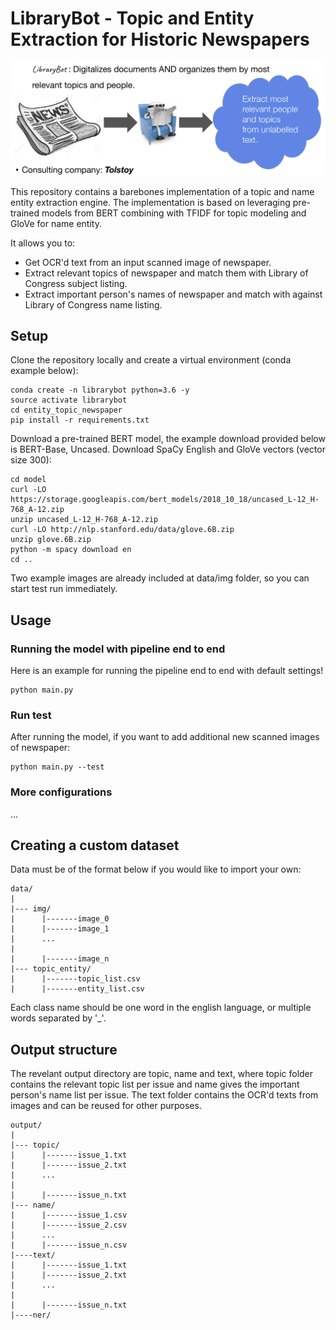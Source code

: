 # LibraryBot - Topic and Entity Extraction for Historic Newspapers
<img src="assets/header.png" >

This repository contains a barebones implementation of a topic and name entity extraction engine.
The implementation is based on leveraging pre-trained models from BERT combining with TFIDF for topic modeling and 
GloVe for name entity.

It allows you to:
- Get OCR'd text from an input scanned image of newspaper.
- Extract relevant topics of newspaper and match them with Library of Congress subject listing. 
- Extract important person's names of newspaper and match with against Library of Congress name listing.


## Setup
Clone the repository locally and create a virtual environment (conda example below):
```
conda create -n librarybot python=3.6 -y
source activate librarybot
cd entity_topic_newspaper
pip install -r requirements.txt
```

Download a pre-trained BERT model, the example download provided below is BERT-Base, Uncased. 
Download SpaCy English and GloVe vectors (vector size 300):
```
cd model
curl -LO https://storage.googleapis.com/bert_models/2018_10_18/uncased_L-12_H-768_A-12.zip
unzip uncased_L-12_H-768_A-12.zip
curl -LO http://nlp.stanford.edu/data/glove.6B.zip
unzip glove.6B.zip
python -m spacy download en
cd ..
```

Two example images are already included at data/img folder, so you can start test run immediately.

## Usage
### Running the model with pipeline end to end
Here is an example for running the pipeline end to end with default settings! 
```
python main.py 
```

### Run test 
After running the model, if you want to add additional new scanned images of newspaper:
```
python main.py --test
```

### More configurations
...


## Creating a custom dataset
Data must be of the format below if you would like to import your own:
```
data/
|
|--- img/
|      |-------image_0
|      |-------image_1
|      ...
|
|      |-------image_n
|--- topic_entity/
|      |-------topic_list.csv
|      |-------entity_list.csv
```
Each class name should be one word in the english language, or multiple words separated by '_'.

## Output structure
The revelant output directory are topic, name and text, where topic folder contains the relevant topic list per issue and 
name gives the important person's name list per issue. The text folder contains the OCR'd texts from images and can be reused for other purposes.

```
output/
|
|--- topic/
|      |-------issue_1.txt
|      |-------issue_2.txt
|      ... 
|
|      |-------issue_n.txt
|--- name/
|      |-------issue_1.csv
|      |-------issue_2.csv
|      ...
|      |-------issue_n.csv
|----text/
|      |-------issue_1.txt
|      |-------issue_2.txt
|      ...
|
|      |-------issue_n.txt
|----ner/
```
